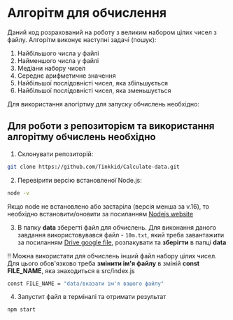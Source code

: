 # Алгорітм для обчислення

Даний код розрахований на роботу з великим набором цілих чисел з файлу.
Алгорітм виконує наступні задачі (пошук):

1. Найбільшого числа у файлі
2. Найменшого числа у файлі
3. Медіани набору чисел
4. Середнє арифметичне значення 
5. Найбільшої послідовністі чисел, яка збільшується
6. Найбільшої послідовністі чисел, яка зменьшується

Для використання алогіртму для запуску обчислень необхідно:

## Для роботи з репозиторієм та використання алгорітму обчислень необхідно

1. Склонувати репозиторій:

```bash
git clone https://github.com/Tinkkid/Calculate-data.git
```

2. Перевірити версію встановленої Node.js:

```bash
node -v
```

Якщо node не встановлено або застаріла (версія менша за v.16), то необхідно встановити/оновити за посиланням [Nodejs website](https://nodejs.org/en/)

3. В папку **data** зберегті файл для обчислень. Для виконання даного завдання використовувався файл - `10m.txt`, який треба завантажити за посиланням [Drive google file](https://drive.google.com/file/d/1LxSB6UEAVK0NLgU0ah5y0CBbD0gL_oO9/), розпакувати та **зберігти** в папці **data**

:bangbang: Можна використати для обчислень інший файл набору цілих чисел. Для цього обов'язково треба **змінити ім'я файлу** в зміній **const FILE_NAME**, яка знаходиться в src/index.js

```bash
const FILE_NAME = "data/вказати ім'я вашого файлу"
```

4. Запустит файл в терміналі та отримати результат

```bash
npm start
```